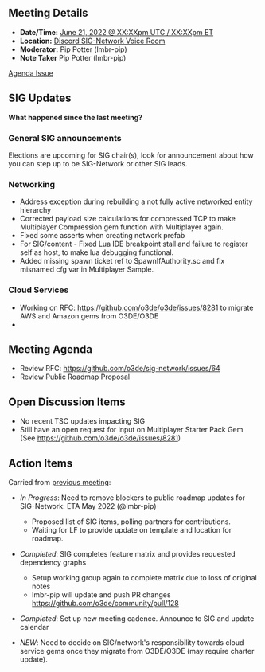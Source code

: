 ## Meeting Details

- **Date/Time:** [June 21, 2022 @ XX:XXpm UTC / XX:XXpm ET](https://lists.o3de.org/g/o3de-calendar/viewevent?repeatid=39350&eventid=1544490&calstart=2022-06-21)
- **Location:** [Discord SIG-Network Voice Room](https://discord.gg/62nq7HP5mP)
- **Moderator:** Pip Potter (lmbr-pip)
- **Note Taker** Pip Potter (lmbr-pip)

[Agenda Issue](https://github.com/o3de/sig-network/issues/63)

## SIG Updates

**What happened since the last meeting?**

### General SIG announcements

Elections are upcoming for SIG chair(s), look for announcement about how you can step up to be SIG-Network or other SIG leads.

### Networking
* Address exception during rebuilding a not fully active networked entity hierarchy
* Corrected payload size calculations for compressed TCP to make Multiplayer Compression gem function with Multiplayer again.
* Fixed some asserts when creating network prefab
* For SIG/content - Fixed Lua IDE breakpoint stall and failure to register self as host, to make lua debugging functional.
* Added missing spawn ticket ref to SpawnIfAuthority.sc and fix misnamed cfg var in Multiplayer Sample.

### Cloud Services
* Working on RFC: https://github.com/o3de/o3de/issues/8281 to migrate AWS and Amazon gems from O3DE/O3DE
* 
## Meeting Agenda
* Review RFC:  https://github.com/o3de/sig-network/issues/64
* Review Public Roadmap Proposal
  
## Open Discussion Items
* No recent TSC updates impacting SIG
* Still have an open request for input on Multiplayer Starter Pack Gem (See https://github.com/o3de/o3de/issues/8281)

## Action Items
Carried from [previous meeting](https://github.com/o3de/sig-network/blob/main/meetings/notes/sig-meeting-20220412.md):
* _In Progress_: Need to remove blockers to public roadmap updates for SIG-Network: ETA May 2022 (@lmbr-pip)
     * Proposed list of SIG items, polling partners for contributions.
     * Waiting for LF to provide update on template and location for roadmap.
* _Completed_: SIG completes feature matrix and provides requested dependency graphs
    * Setup working group again to complete matrix due to loss of original notes
    * lmbr-pip will update and push PR changes https://github.com/o3de/community/pull/128
* _Completed_: Set up new meeting cadence. Announce to SIG and update calendar 

* _NEW_: Need to decide on SIG/network's responsibility towards cloud service gems once they migrate from O3DE/O3DE (may require charter update).